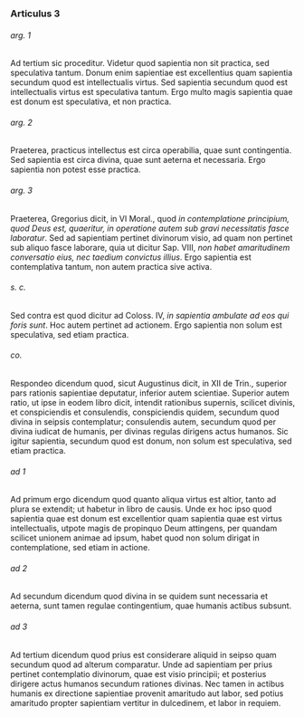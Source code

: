 ### Articulus 3

###### arg. 1
Ad tertium sic proceditur. Videtur quod sapientia non sit practica, sed speculativa tantum. Donum enim sapientiae est excellentius quam sapientia secundum quod est intellectualis virtus. Sed sapientia secundum quod est intellectualis virtus est speculativa tantum. Ergo multo magis sapientia quae est donum est speculativa, et non practica.

###### arg. 2
Praeterea, practicus intellectus est circa operabilia, quae sunt contingentia. Sed sapientia est circa divina, quae sunt aeterna et necessaria. Ergo sapientia non potest esse practica.

###### arg. 3
Praeterea, Gregorius dicit, in VI Moral., quod *in contemplatione principium, quod Deus est, quaeritur, in operatione autem sub gravi necessitatis fasce laboratur*. Sed ad sapientiam pertinet divinorum visio, ad quam non pertinet sub aliquo fasce laborare, quia ut dicitur Sap. VIII, *non habet amaritudinem conversatio eius, nec taedium convictus illius*. Ergo sapientia est contemplativa tantum, non autem practica sive activa.

###### s. c.
Sed contra est quod dicitur ad Coloss. IV, *in sapientia ambulate ad eos qui foris sunt*. Hoc autem pertinet ad actionem. Ergo sapientia non solum est speculativa, sed etiam practica.

###### co.
Respondeo dicendum quod, sicut Augustinus dicit, in XII de Trin., superior pars rationis sapientiae deputatur, inferior autem scientiae. Superior autem ratio, ut ipse in eodem libro dicit, intendit rationibus supernis, scilicet divinis, et conspiciendis et consulendis, conspiciendis quidem, secundum quod divina in seipsis contemplatur; consulendis autem, secundum quod per divina iudicat de humanis, per divinas regulas dirigens actus humanos. Sic igitur sapientia, secundum quod est donum, non solum est speculativa, sed etiam practica.

###### ad 1
Ad primum ergo dicendum quod quanto aliqua virtus est altior, tanto ad plura se extendit; ut habetur in libro de causis. Unde ex hoc ipso quod sapientia quae est donum est excellentior quam sapientia quae est virtus intellectualis, utpote magis de propinquo Deum attingens, per quandam scilicet unionem animae ad ipsum, habet quod non solum dirigat in contemplatione, sed etiam in actione.

###### ad 2
Ad secundum dicendum quod divina in se quidem sunt necessaria et aeterna, sunt tamen regulae contingentium, quae humanis actibus subsunt.

###### ad 3
Ad tertium dicendum quod prius est considerare aliquid in seipso quam secundum quod ad alterum comparatur. Unde ad sapientiam per prius pertinet contemplatio divinorum, quae est visio principii; et posterius dirigere actus humanos secundum rationes divinas. Nec tamen in actibus humanis ex directione sapientiae provenit amaritudo aut labor, sed potius amaritudo propter sapientiam vertitur in dulcedinem, et labor in requiem.

